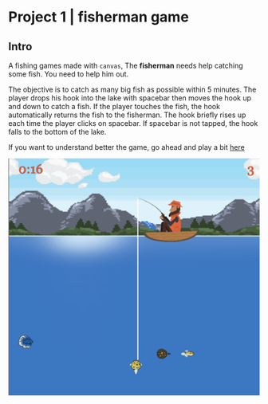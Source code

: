 # Project 1 | fisherman game

## Intro

A fishing games made with `canvas`, The  **fisherman** needs help catching some fish. You need to help him out.


The objective is to catch as many big fish as possible within 5 minutes. The player drops his hook into the lake with spacebar then moves the hook up and down to catch a fish. If the player touches the fish, the hook automatically returns the fish to the fisherman. The hook briefly rises up each time the player clicks on spacebar. If spacebar is not tapped, the hook falls to the bottom of the lake.

If you want to understand better the game, go ahead and play a bit [here](https://koladeg.github.io/fisherman/)

![app image](/images/screenshot.png)